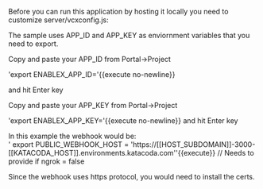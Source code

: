 Before you can run this application by hosting it locally you need to customize server/vcxconfig.js:

The sample uses APP_ID and APP_KEY as enviornment variables that you need to export.

Copy and paste your APP_ID from Portal->Project


'export ENABLEX_APP_ID='{{execute no-newline}}

and hit Enter key

Copy and paste your APP_KEY from Portal->Project

 
'export ENABLEX_APP_KEY='{{execute no-newline}}
and hit Enter key



In this example the webhook would be:  
' export PUBLIC_WEBHOOK_HOST = 'https://[[HOST_SUBDOMAIN]]-3000-[[KATACODA_HOST]].environments.katacoda.com''{{execute}} // Needs to provide if ngrok = false

Since the webhook uses https protocol, you would need to install the certs.




